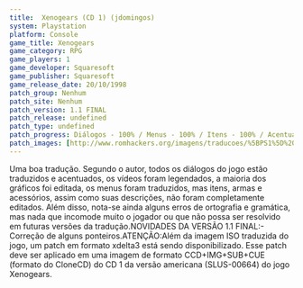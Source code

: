 ```yaml
---
title:  Xenogears (CD 1) (jdomingos)
system: Playstation
platform: Console
game_title: Xenogears
game_category: RPG
game_players: 1
game_developer: Squaresoft
game_publisher: Squaresoft
game_release_date: 20/10/1998
patch_group: Nenhum
patch_site: Nenhum
patch_version: 1.1 FINAL
patch_release: undefined
patch_type: undefined
patch_progress: Diálogos - 100% / Menus - 100% / Itens - 100% / Acentuação - 100% / Vídeos - 100% / Gráficos - ???
patch_images: [http://www.romhackers.org/imagens/traducoes/%5BPS1%5D%20Xenogears%20-%20jdomingos%20-%201.jpg,http://www.romhackers.org/imagens/traducoes/%5BPS1%5D%20Xenogears%20-%20jdomingos%20-%202.jpg,http://www.romhackers.org/imagens/traducoes/%5BPS1%5D%20Xenogears%20-%20jdomingos%20-%203.jpg]
---
```

Uma boa tradução. Segundo o autor, todos os diálogos do jogo estão traduzidos e acentuados, os vídeos foram legendados, a maioria dos gráficos foi editada, os menus foram traduzidos, mas itens, armas e acessórios, assim como suas descrições, não foram completamente editados. Além disso, nota-se ainda alguns erros de ortografia e gramática, mas nada que incomode muito o jogador ou que não possa ser resolvido em futuras versões da tradução.NOVIDADES DA VERSÃO 1.1 FINAL:- Correção de alguns ponteiros.ATENÇÃO:Além da imagem ISO traduzida do jogo, um patch em formato xdelta3 está sendo disponibilizado. Esse patch deve ser aplicado em uma imagem de formato CCD+IMG+SUB+CUE (formato do CloneCD) do CD 1 da versão americana (SLUS-00664) do jogo Xenogears.